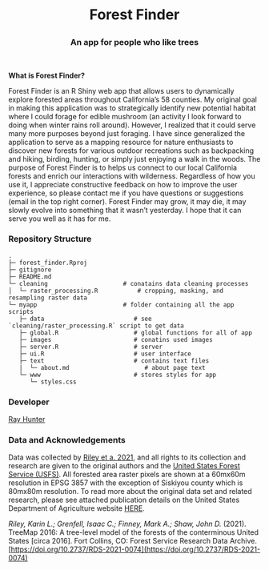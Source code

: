 
<h1 align="center">

Forest Finder

</h1>

<h3 align="center">

An app for people who like trees

</h3>

<br>

**What is Forest Finder?**

Forest Finder is an R Shiny web app that allows users to dynamically
explore forested areas throughout California’s 58 counties. My original
goal in making this application was to strategically identify new
potential habitat where I could forage for edible mushroom (an activity
I look forward to doing when winter rains roll around). However, I
realized that it could serve many more purposes beyond just foraging. I
have since generalized the application to serve as a mapping resource
for nature enthusiasts to discover new forests for various outdoor
recreations such as backpacking and hiking, birding, hunting, or simply
just enjoying a walk in the woods. The purpose of Forest Finder is to
helps us connect to our local California forests and enrich our
interactions with wilderness. Regardless of how you use it, I appreciate
constructive feedback on how to improve the user experience, so please
contact me if you have questions or suggestions (email in the top right
corner). Forest Finder may grow, it may die, it may slowly evolve into
something that it wasn’t yesterday. I hope that it can serve you well as
it has for me.


### Repository Structure

```
.
├─ forest_finder.Rproj
├─ gitignore
├─ README.md
└─ cleaning                     # conatains data cleaning processes
│  └─ raster_processing.R           # cropping, masking, and resampling raster data
└─ myapp                        # folder containing all the app scripts
   ├─ data                         # see `cleaning/raster_processing.R` script to get data
   ├─ global.R                     # global functions for all of app
   ├─ images                       # conatins used images
   ├─ server.R                     # server
   ├─ ui.R                         # user interface
   ├─ text                         # contains text files 
   |  └─ about.md                     # about page text
   └─ www                          # stores styles for app
      └─ styles.css
```



### Developer


[Ray Hunter](https://ramhunte.github.io/)


### Data and Acknowledgements

Data was collected by [Riley et a. 2021](https://www.fs.usda.gov/rds/archive/catalog/RDS-2021-0074), and all 
rights to its collection and research are given to the original authors and the [United States Forest Service (USFS)](https://www.fs.usda.gov/). 
All forested area raster pixels are shown at a 60mx60m resolution in EPSG 3857 with the exception of Siskiyou 
county which is 80mx80m resolution. To read more about the original data set and related research, please see 
attached publication details on the United States Department of Agriculture website [HERE](https://data.fs.usda.gov/geodata/rastergateway/treemap/index.php).


*Riley, Karin L.; Grenfell, Isaac C.; Finney, Mark A.; Shaw, John D.* (2021). TreeMap 2016: A 
tree-level model of the forests of the conterminous United States [circa 2016]. Fort Collins, CO: Forest Service Research Data Archive.  [https://doi.org/10.2737/RDS-2021-0074](https://doi.org/10.2737/RDS-2021-0074)

